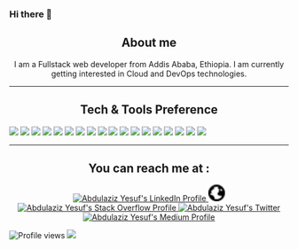 ### Hi there 👋

<h2 align="center">About me</h2>
<p align="center">I am a Fullstack web developer from Addis Ababa, Ethiopia. I am currently getting interested in Cloud and DevOps technologies.</p>


---
<h2 align="center">Tech & Tools Preference</h2>

<img src = "https://img.shields.io/badge/-HTML5-E34F26?style=flat&logo=html5&logoColor=white"> <img src = "https://img.shields.io/badge/-CSS3-1572B6?style=flat&logo=css3&logoColor=white">
<img src="https://img.shields.io/badge/-Bootstrap-563D7C?style=flat&logo=bootstrap&logoColor=white">
<img src="https://img.shields.io/badge/-JavaScript-eed718?style=flat&logo=javascript&logoColor=ffffff">
<img src="https://img.shields.io/badge/-MongoDB-4DB33D?style=flat&logo=mongodb&logoColor=FFFFFF">
<img src="https://img.shields.io/badge/-MySQL-F29111?style=flat&logo=mysql&logoColor=FFFFFF">
<img src="https://img.shields.io/badge/-Express.js-787878?style=flat">
<img src="https://img.shields.io/badge/-Node.js-3C873A?style=flat&logo=Node.js&logoColor=white">
<img src="https://img.shields.io/badge/-Firebase-FFA611?style=flat&logo=firebase&logoColor=FFFFFF">
<img src="http://img.shields.io/badge/-Google%20Cloud%20Platform-4285F4?style=flat&logo=google%20cloud&logoColor=white">
<img src="https://img.shields.io/badge/-Progressive Web Apps-5A0FC8?style=flat">
<img src="http://img.shields.io/badge/-Git-F1502F?style=flat&logo=git&logoColor=FFFFFF">
<img src="http://img.shields.io/badge/-Github-000000?style=flat&logo=github&logoColor=FFFFFF">
<img src="http://img.shields.io/badge/-VS%20Code-007ACC?style=flat&logo=visual%20studio%20code&logoColor=white">
<img src="http://img.shields.io/badge/-Heroku-430098?style=flat&logo=heroku&logoColor=white">
<img src="http://img.shields.io/badge/vuejs%20-%2335495e.svg?&style=for-the-badge&logo=vue.js&logoColor=%234FC08D"/>
<img src="https://img.shields.io/badge/laravel%20-%23FF2D20.svg?&style=for-the-badge&logo=laravel&logoColor=white"/>
<img src="https://img.shields.io/badge/NuxtJS%20-black.svg?&style=for-the-badge&logo=NuxtJS&logoColor=white"/>

---
<h2 align="center">You can reach me at :</h2>

<p align="center">

  <a href="https://www.linkedin.com/in/abdulaziz-yesuf-74a664178/">
    <img src="https://www.vectorlogo.zone/logos/linkedin/linkedin-icon.svg" alt="Abdulaziz Yesuf's LinkedIn Profile" height="30" width="30">
  </a>

  <a href="https://www.abdulazizy.tech/">
    <img src="https://raw.githubusercontent.com/iconic/open-iconic/master/svg/globe.svg" alt="Abdulaziz Yesuf's Website" height="30" width="30">
  </a>

  <a href="https://stackoverflow.com/users/10970649/abdulaziz-yesuf">
    <img src="https://www.vectorlogo.zone/logos/stackoverflow/stackoverflow-icon.svg" alt="Abdulaziz Yesuf's Stack Overflow Profile" height="30" width="30">
  </a>
  
  <a href="https://twitter.com/youngg_simbba">
    <img src="https://cdn.jsdelivr.net/npm/simple-icons@v3/icons/twitter.svg" alt="Abdulaziz Yesuf's Twitter" height="30" width="30">
  </a>
  
  <a href="https://medium.com/@abdulazizyesuf7">
    <img src="https://www.vectorlogo.zone/logos/medium/medium-tile.svg" alt="Abdulaziz Yesuf's Medium Profile" height="30" width="30">
  </a>
</p>

![Profile views](https://gpvc.arturio.dev/abdu4188)  <img src="https://img.shields.io/github/followers/abdu4188?label=Follow" style=" float:left, margin-right:10px" />

